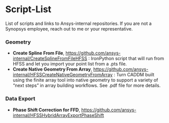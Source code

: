 # Script-List
List of scripts and links to Ansys-internal repositories.  If you are not a Synopsys employee, reach out to me or your representative.
### Geometry
* **Create Spline From File**, https://github.com/ansys-internal/CreateSplineFromFileHFSS : IronPython script that will run from HFSS and let you import your point list from a .pts file.
* **Create Native Geometry From Array**, https://github.com/ansys-internal/HFSSCreateNativeGeometryFromArray : Turn CADDM built using the finite array tool into native geometry to support a variety of “next steps” in array building workflows. See .pdf file for more details.
### Data Export
* **Phase Shift Correction for FFD**, https://github.com/ansys-internal/HFSSHybridArrayExportPhaseShift
